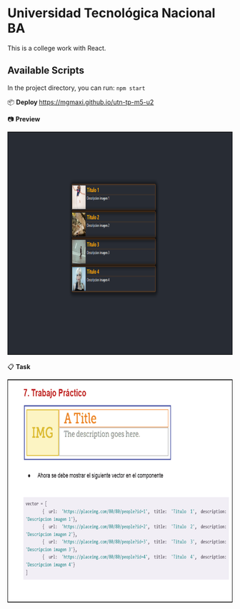 # Universidad Tecnológica Nacional BA

This is a college work with React.

## Available Scripts

In the project directory, you can run: `npm start`

📦 <b> Deploy </b> https://mgmaxi.github.io/utn-tp-m5-u2

📷 <b> Preview </b> 

<img src="public/assets/preview.png" width="900" height="500">

📋 <b> Task </b> 

<img src="public/assets/task.png" width="900" height="500">
